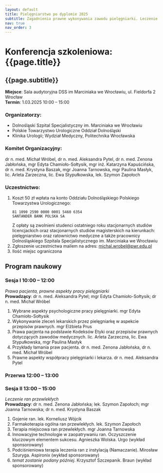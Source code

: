 ```yaml
---
layout: default
title: Pielęgniarstwo po dyplomie 2025
subtitle: Zagadnienia prawne wykonywania zawodu pielęgniarki. Leczenie ran przewlekłych.
nav: true
nav_order: 3
---
```



Konferencja szkoleniowa: {{page.title}}
===

{{page.subtitle}}
---

**Miejsce**: Sala audytoryjna DSS im Marciniaka we Wrocławiu, ul. Fieldorfa 2 Wrocław<br/>
**Termin**: 1.03.2025 10:00 – 15:00

### Organizatorzy:
* Dolnośląski Szpital Specjalistyczny im. Marciniaka we Wrocławiu
* Polskie Towarzystwo Urologiczne Oddział Dolnośląski
* Klinika Urologii; Wydział Medyczny, Politechnika Wrocławska

### Komitet Organizacyjny:
dr n. med. Michał Wróbel, dr n. med. Aleksandra Pytel, dr n. med. Zenona Jabłońska, mgr Edyta Chamioło-Sołtysik, mgr inż. Katarzyna Kapuścińska, dr n. med. Krystyna Baszak, mgr Joanna Tarnowska, mgr Paulina Masłyk, lic. Arleta Zarzeczna, lic. Ewa Stypułkowska, lek. Szymon Zapołoch

### Uczestnictwo: 
1.	Koszt 50 zł wpłata na konto Oddziału Dolnośląskiego Polskiego Towarzystwa Urologicznego:
    ```
    81 1090 2590 0000 0001 5460 6354
    SANTANDER BANK POLSKA SA
    ```
    Z opłaty są zwolnieni studenci ostatniego roku stacjonarnych studiów licencjackich oraz stacjonarnych studiów magisterskich na kierunkach: pielęgniarstwo oraz ratownictwo medyczne a także pracownicy Dolnośląskiego Szpitala Specjalistycznego im. Marciniaka we Wrocławiu
2.	Zgłoszenie uczestnictwa mailem na adres: michal.wrobel@pwr.edu.pl
3.	Ilość miejsc ograniczona

## Program naukowy
### Sesja I 10:00 – 12:00
*Prawa pacjenta, prawne aspekty pracy pielęgniarki*<br/>
**Prowadzący**: dr n. med. Aleksandra Pytel; mgr Edyta Chamioło-Sołtysik; dr n. med. Michał Wróbel
1.	Wybrane aspekty psychologiczne pracy pielęgniarki. mgr Edyta Chamioło-Sołtysik
2.	Wykonywanie zleceń lekarskich przez pielęgniarkę w aspekcie przepisów prawnych. mgr Elżbieta Prus
3.	Prawa pacjenta na podstawie Kodeksów Etyki oraz przepisów prawnych dotyczących zawodów medycznych. lic. Arleta Zarzeczna, lic. Ewa Stypułkowska, mgr Paulina Masłyk
4.	Przykłady łamania praw pacjenta. dr n. med. Zenona Jabłońska, dr n. med. Michał Wróbel
5.	Prawne aspekty współpracy pielęgniarki i lekarza. dr n. med. Aleksandra Pytel

### Przerwa 12:00 – 13:00
### Sesja II 13:00 – 15:00
*Leczenie ran przewlekłych*<br/>
**Prowadzący**: dr n. med. Zenona Jabłońska; lek. Szymon Zapołoch; mgr Joanna Tarnowska; dr n. med. Krystyna Baszak
1.	Gojenie ran. lek. Korneliusz Wójcik
2.	Farmakoterapia ogólna ran przewlekłych. lek. Szymon Zapołoch
3.	Terapia miejscowa ran przewlekłych. mgr Joanna Tarnowska
4.	Innowacyjne technologie w zaopatrywaniu ran. Oczyszczenie kluczowym elementem sukcesu. Agnieszka Wolska. Urgo (wykład sponsorowany)
5.	Podciśnieniowa terapia leczenia ran z instylacją (Namaczanie). Mirosław Szuryga. Aspironix (wykład sponsorowany)
6.	*temat zostanie podany później*. Krzysztof Szczepanik. Braun (wykład sponsorowany)
